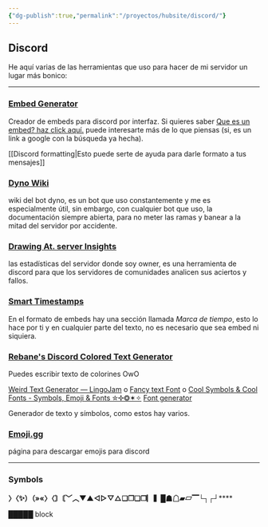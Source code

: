 ```yaml
---
{"dg-publish":true,"permalink":"/proyectos/hubsite/discord/"}
---
```



## Discord

He aquí varias de las herramientas que uso para hacer de mi servidor un lugar más bonico:

___
### [Embed Generator](https://message.style/)

Creador de embeds para discord por interfaz. Si quieres saber [Que es un embed? haz click aquí.](https://www.google.com/search?q=que+es+un+embed+en+discord) puede interesarte más de lo que piensas (si, es un link a google con la búsqueda ya hecha).

[[Discord formatting\|Esto puede serte de ayuda para darle formato a tus mensajes]]

### [Dyno Wiki](https://wiki.dyno.gg/en/modules/autoroles)

wiki del bot dyno, es un bot que uso constantemente y me es especialmente útil, sin embargo, con cualquier bot que uso, la documentación siempre abierta, para no meter las ramas y banear a la mitad del servidor por accidente.

### [Drawing At. server Insights](https://discord.com/developers/servers/822567125095940147/analytics/)

las estadísticas del servidor donde soy owner, es una herramienta de discord para que los servidores de comunidades analicen sus aciertos y fallos.

### [Smart Timestamps](https://hammertime.cyou/)

En el formato de embeds hay una sección llamada *Marca de tiempo*, esto lo hace por ti y en cualquier parte del texto, no es necesario que sea embed ni siquiera.

### [Rebane's Discord Colored Text Generator](https://rebane2001.com/discord-colored-text-generator/)

Puedes escribir texto de colorines OwO

[Weird Text Generator ― LingoJam](https://lingojam.com/WeirdTextGenerator) o [Fancy text Font](https://fancy-text.net/es/change-font-generator.php) o [Cool Symbols & Cool Fonts - Symbols, Emoji & Fonts ✮✢❂✶✧](https://coolsymbol.com/) [Font generator](https://coolsymbol.com/cool-fancy-text-generator.html)

Generador de texto y símbolos, como estos hay varios.

### [Emoji.gg](https://emoji.gg/emoji/2777-receipts#)

página para descargar emojis para discord

---

### Symbols

**〉〈✨）（»«〉〈〙〘﹀︿▼▲◁▷▽△❏❒❑❐▏▍█☗☖▰▱▔└┐┌┘******

█████ block
